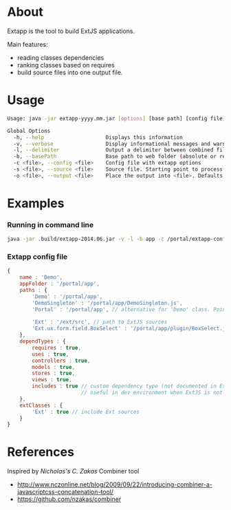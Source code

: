 # About


Extapp is the tool to build ExtJS applications.

Main features: 
- reading classes dependencies
- ranking classes based on requires
- build source files into one output file.


# Usage

```bash
Usage: java -jar extapp-yyyy.mm.jar [options] [base path] [config file] [source file] [output file]

Global Options
  -h, --help                    Displays this information
  -v, --verbose                 Display informational messages and warnings
  -l, --delimiter               Output a delimiter between combined files
  -b, --basePath                Base path to web folder (absolute or relative)
  -c <file>, --config <file>    Config file with extapp options
  -s <file>, --source <file>    Source file. Starting point to process dependencies.
  -o <file>, --output <file>    Place the output into <file>. Defaults to source file
```  


# Examples

### Running in command line
```bash
java -jar .build/extapp-2014.06.jar -v -l -b app -c /portal/extapp-config.js -s /portal/app/app.js -o /portal/app/app-output.js
```

### Extapp config file
```js
{
    name : 'Demo',
    appFolder : '/portal/app',
    paths : {
        'Demo' : '/portal/app',
        'DemoSingleton' : '/portal/app/DemoSingleton.js',
        'Portal' : '/portal/app', // alternative for 'Demo' class. Points to the same folder
        
        'Ext' : '/ext/src', // path to ExtJS sources
        'Ext.ux.form.field.BoxSelect' : '/portal/app/plugin/BoxSelect.js' // custom ExtJS class
    },
    dependTypes : {
        requires : true,
        uses : true,
        controllers : true,
        models : true,
        stores : true,
        views : true,
        includes : true // custom dependency type (not documented in ExtJS) 
                        // useful in dev environment when ExtJS is not loading sources
    },
    extClasses : {
        'Ext' : true // include Ext sources
    }
}
```


# References

Inspired by _Nicholas's C. Zakas_ Combiner tool
- http://www.nczonline.net/blog/2009/09/22/introducing-combiner-a-javascriptcss-concatenation-tool/
- https://github.com/nzakas/combiner
